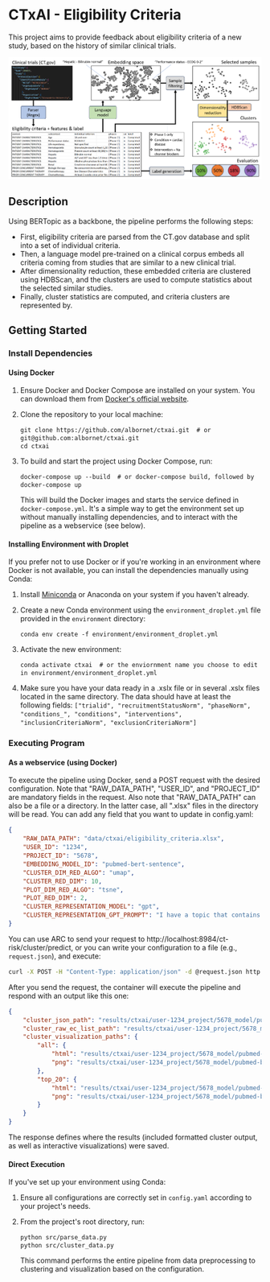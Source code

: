 # CTxAI - Eligibility Criteria

This project aims to provide feedback about eligibility criteria of a new study, based on the history of similar clinical trials.

![Alt text](images/pipeline.png)

## Description

Using BERTopic as a backbone, the pipeline performs the following steps:

* First, eligibility criteria are parsed from the CT.gov database and split into a set of individual criteria.
* Then, a language model pre-trained on a clinical corpus embeds all criteria coming from studies that are similar to a new clinical trial.
* After dimensionality reduction, these embedded criteria are clustered using HDBScan, and the clusters are used to compute statistics about the selected similar studies.
* Finally, cluster statistics are computed, and criteria clusters are represented by.

## Getting Started

### Install Dependencies

#### Using Docker

1. Ensure Docker and Docker Compose are installed on your system. You can download them from [Docker&#39;s official website](https://www.docker.com/get-started).
2. Clone the repository to your local machine:

   ```
   git clone https://github.com/albornet/ctxai.git  # or git@github.com:albornet/ctxai.git
   cd ctxai
   ```
3. To build and start the project using Docker Compose, run:

   ```
   docker-compose up --build  # or docker-compose build, followed by docker-compose up
   ```

   This will build the Docker images and starts the service defined in `docker-compose.yml`. It's a simple way to get the environment set up without manually installing dependencies, and to interact with the pipeline as a webservice (see below).

#### Installing Environment with Droplet

If you prefer not to use Docker or if you're working in an environment where Docker is not available, you can install the dependencies manually using Conda:

1. Install [Miniconda](https://docs.conda.io/en/latest/miniconda.html) or Anaconda on your system if you haven't already.
2. Create a new Conda environment using the `environment_droplet.yml` file provided in the `environment` directory:

   ```
   conda env create -f environment/environment_droplet.yml
   ```
3. Activate the new environment:

   ```
   conda activate ctxai  # or the enviornment name you choose to edit in environment/environment_droplet.yml
   ```
4. Make sure you have your data ready in a .xslx file or in several .xslx files located in the same directory. The data should have at least the following fields: `["trialid", "recruitmentStatusNorm", "phaseNorm", "conditions_", "conditions", "interventions", "inclusionCriteriaNorm", "exclusionCriteriaNorm"]`

### Executing Program

#### As a webservice (using Docker)

To execute the pipeline using Docker, send a POST request with the desired configuration. Note that "RAW_DATA_PATH", "USER_ID", and "PROJECT_ID" are mandatory fields in the request. Also note that "RAW_DATA_PATH" can also be a file or a directory. In the latter case, all ".xlsx" files in the directory will be read. You can add any field that you want to update in config.yaml:

```json
{
    "RAW_DATA_PATH": "data/ctxai/eligibility_criteria.xlsx",
    "USER_ID": "1234",
    "PROJECT_ID": "5678",
    "EMBEDDING_MODEL_ID": "pubmed-bert-sentence",
    "CLUSTER_DIM_RED_ALGO": "umap",
    "CLUSTER_RED_DIM": 10,
    "PLOT_DIM_RED_ALGO": "tsne",
    "PLOT_RED_DIM": 2,
    "CLUSTER_REPRESENTATION_MODEL": "gpt",
    "CLUSTER_REPRESENTATION_GPT_PROMPT": "I have a topic that contains the following documents: \n[DOCUMENTS]\nThe topic is described by the following keywords: \n[KEYWORDS]\nBased on the information above, extract a short but highly descriptive topic label of at most 5 words.\nMake sure it is in the following format: topic: <topic label>\n"
}
```

You can use ARC to send your request to http://localhost:8984/ct-risk/cluster/predict, or you can write your configuration to a file (e.g., `request.json`), and execute:

```bash
curl -X POST -H "Content-Type: application/json" -d @request.json http://localhost:8984/ct-risk/cluster/predict
```

After you send the request, the container will execute the pipeline and respond with an output like this one:

```json
{
    "cluster_json_path": "results/ctxai/user-1234_project/5678_model/pubmed-bert-sentence/ec_clustering.json",
    "cluster_raw_ec_list_path": "results/ctxai/user-1234_project/5678_model/pubmed-bert-sentence/raw_ec_list.csv",
    "cluster_visualization_paths": {
        "all": {
            "html": "results/ctxai/user-1234_project/5678_model/pubmed-bert-sentence/cluster_plot_all.html",
            "png": "results/ctxai/user-1234_project/5678_model/pubmed-bert-sentence/cluster_plot_all.png"
        },
        "top_20": {
            "html": "results/ctxai/user-1234_project/5678_model/pubmed-bert-sentence/cluster_plot_top_20.html",
            "png": "results/ctxai/user-1234_project/5678_model/pubmed-bert-sentence/cluster_plot_top_20.png"
        }
    }
}
```

The response defines where the results (included formatted cluster output, as well as interactive visualizations) were saved.

#### Direct Execution

If you've set up your environment using Conda:

1. Ensure all configurations are correctly set in `config.yaml` according to your project's needs.
2. From the project's root directory, run:

   ```
   python src/parse_data.py
   python src/cluster_data.py
   ```
   This command performs the entire pipeline from data preprocessing to clustering and visualization based on the configuration.
